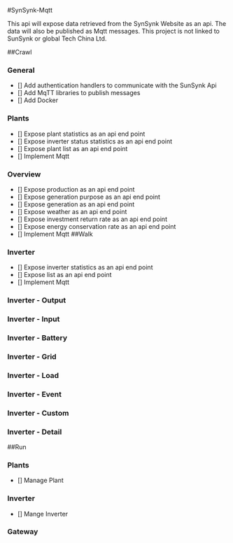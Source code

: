 #SynSynk-Mqtt

This api will expose data retrieved from the SynSynk Website as an api. The data will also be published as Mqtt messages. This project is not linked to SunSynk or global Tech China Ltd.

##Crawl

### General
- [] Add authentication handlers to communicate with the SunSynk Api
- [] Add MqTT libraries to publish messages 
- [] Add Docker 
### Plants 
- [] Expose plant statistics as an api end point
- [] Expose inverter status statistics as an api end point
- [] Expose plant list as an api end point 
- [] Implement Mqtt 
### Overview 
- [] Expose production as an api end point
- [] Expose generation purpose as an api end point
- [] Expose generation as an api end point 
- [] Expose weather as an api end point 
- [] Expose investment return rate as an api end point 
- [] Expose energy conservation rate as an api end point 
- [] Implement Mqtt 
##Walk
### Inverter 
- [] Expose inverter statistics as an api end point
- [] Expose list as an api end point
- [] Implement Mqtt 
### Inverter - Output 
### Inverter - Input
### Inverter - Battery
### Inverter - Grid
### Inverter - Load 
### Inverter - Event 
### Inverter - Custom 
### Inverter - Detail

##Run
### Plants 
- [] Manage Plant 
### Inverter 
- [] Mange Inverter 
### Gateway 